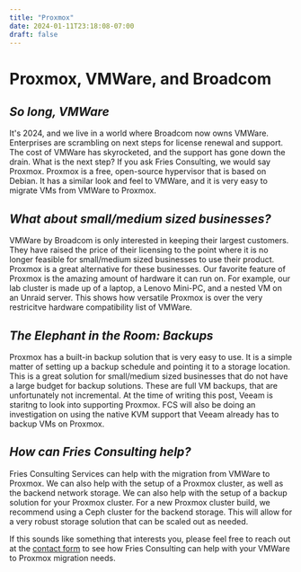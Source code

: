 ```yaml
---
title: "Proxmox"
date: 2024-01-11T23:18:08-07:00
draft: false
---
```


# Proxmox, VMWare, and Broadcom

## _So long, VMWare_

It's 2024, and we live in a world where Broadcom now owns VMWare. Enterprises are scrambling on next steps for license renewal and support. The cost of VMWare has skyrocketed, and the support has gone down the drain. What is the next step? If you ask Fries Consulting, we would say Proxmox. Proxmox is a free, open-source hypervisor that is based on Debian. It has a similar look and feel to VMWare, and it is very easy to migrate VMs from VMWare to Proxmox.

## _What about small/medium sized businesses?_

VMWare by Broadcom is only interested in keeping their largest customers. They have raised the price of their licensing to the point where it is no longer feasible for small/medium sized businesses to use their product. Proxmox is a great alternative for these businesses. Our favorite feature of Proxmox is the amazing amount of hardware it can run on. For example, our lab cluster is made up of a laptop, a Lenovo Mini-PC, and a nested VM on an Unraid server. This shows how versatile Proxmox is over the very restricitve hardware compatibility list of VMWare.

## _The Elephant in the Room: Backups_

Proxmox has a built-in backup solution that is very easy to use. It is a simple matter of setting up a backup schedule and pointing it to a storage location. This is a great solution for small/medium sized businesses that do not have a large budget for backup solutions. These are full VM backups, that are unfortunately not incremental. At the time of writing this post, Veeam is staritng to look into supporting Proxmox. FCS will also be doing an investigation on using the native KVM support that Veeam already has to backup VMs on Proxmox.

## _How can Fries Consulting help?_

Fries Consulting Services can help with the migration from VMWare to Proxmox. We can also help with the setup of a Proxmox cluster, as well as the backend network storage. We can also help with the setup of a backup solution for your Proxmox cluster. For a new Proxmox cluster build, we recommend using a Ceph cluster for the backend storage. This will allow for a very robust storage solution that can be scaled out as needed.

If this sounds like something that interests you, please feel free to reach out at the [contact form](/contact/) to see how Fries Consulting can help with your VMWare to Proxmox migration needs.
